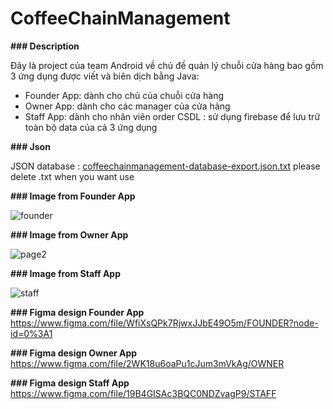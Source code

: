 # CoffeeChainManagement
**### Description**

Đây là project của team Android về chủ đề quản lý chuỗi cửa hàng bao gồm 3 ứng dụng được viết và biên dịch bằng Java:
- Founder App: dành cho chủ của chuỗi cửa hàng
- Owner App: dành cho các manager của cửa hàng
- Staff App: dành cho nhân viên order
CSDL : sử dụng firebase để lưu trữ toàn bộ data của cả 3 ứng dụng 

**### Json**

JSON database : [coffeechainmanagement-database-export.json.txt](https://github.com/dangtuanphong238/CoffeeChainManagement/files/6289665/coffeechainmanagement-database-export.json.txt) please delete .txt when you want use

**### Image from Founder App**

![founder](https://user-images.githubusercontent.com/50286624/114267309-ef58b380-9a24-11eb-836d-d4f61597a474.jpg)


**### Image from Owner App**

![page2](https://user-images.githubusercontent.com/50286624/114266486-d4844000-9a20-11eb-9b7f-b3c933db6ae2.jpg)

**### Image from Staff App**

![staff](https://user-images.githubusercontent.com/50286624/114267660-3e9fe380-9a27-11eb-9d41-ef6f54bfec24.jpg)


**### Figma design Founder App**
https://www.figma.com/file/WfiXsQPk7RjwxJJbE49O5m/FOUNDER?node-id=0%3A1

**### Figma design Owner App**
https://www.figma.com/file/2WK18u6oaPu1cJum3mVkAg/OWNER

**### Figma design Staff App**
https://www.figma.com/file/19B4GISAc3BQC0NDZvagP9/STAFF

